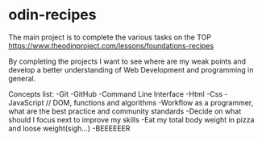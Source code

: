# odin-recipes

The main project is to complete the various tasks on the TOP https://www.theodinproject.com/lessons/foundations-recipes

By completing the projects I want to see where are my weak points and develop a better understanding of Web Development and programming in general.

Concepts list:
-Git
-GitHub
-Command Line Interface
-Html
-Css
-JavaScript // DOM, functions and algorithms
-Workflow as a programmer, what are the best practice and community standards
-Decide on what should I focus next to improve my skills
-Eat my total body weight in pizza and loose weight(sigh...)
-BEEEEEER

 
